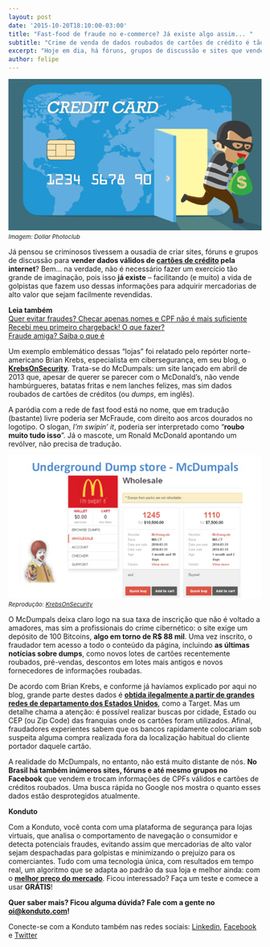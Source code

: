 ```yaml
---
layout: post		
date: '2015-10-20T18:10:00-03:00'		
title: "Fast-food de fraude no e-commerce? Já existe algo assim... "		
subtitle: "Crime de venda de dados roubados de cartões de crédito é tão organizado que é possível obter facilmente essas informações em sites e grupos de discussões na internet. Quase tão fácil como comprar um hambúrguer..."		
excerpt: "Hoje em dia, há fóruns, grupos de discussão e sites que vendem dados sobre cartões de créditos roubados. Perigo para o e-commerce!"		
author: felipe		
---
```

![Crime Cartão](/images/201520-ladrao_cartao_dpc.jpg)  
<small>*Imagem: Dollar Photoclub*</small>

Já pensou se criminosos tivessem a ousadia de criar sites, fóruns e grupos de discussão para **vender dados válidos de [cartões de crédito](https://blog.konduto.com/pt/2014/09/5-coisas-que-voce-nao-sabia-sobre-cartao-de-credito/?utm_source=konduto&utm_medium=blog&utm_campaign=conteudo) pela internet**? Bem... na verdade, não é necessário fazer um exercício tão grande de imaginação, pois isso **já existe** – facilitando (e muito) a vida de golpistas que fazem uso dessas informações para adquirir mercadorias de alto valor que sejam facilmente revendidas. 

**Leia também**  
[Quer evitar fraudes? Checar apenas nomes e CPF não é mais suficiente](https://blog.konduto.com/pt/2014/10/porque-checar-apenas-nome-e-cpf-ja-nao-e-suficiente-na-analise-manual?utm_source=konduto&utm_medium=blog&utm_campaign=conteudo)  
[Recebi meu primeiro chargeback! O que fazer?](https://blog.konduto.com/pt/2014/09/o-que-fazer-quando-recebe-o-primeiro-chargeback?utm_source=konduto&utm_medium=blog&utm_campaign=conteudo)  
[Fraude amiga? Saiba o que é](https://blog.konduto.com/pt/2015/05/fraude-amiga?utm_source=konduto&utm_medium=blog&utm_campaign=conteudo)  

Um exemplo emblemático dessas “lojas” foi relatado pelo repórter norte-americano Brian Krebs, especialista em cibersegurança, em seu blog, o **[KrebsOnSecurity](http://krebsonsecurity.com/)**. Trata-se do McDumpals: um site lançado em abril de 2013 que, apesar de querer se parecer com o McDonald’s, não vende hambúrgueres, batatas fritas e nem lanches felizes, mas sim dados roubados de cartões de créditos (ou *dumps*, em inglês). 

A paródia com a rede de fast food está no nome, que em tradução (bastante) livre poderia ser McFraude, com direito aos arcos dourados no logotipo. O slogan, *I’m swipin’ it*, poderia ser interpretado como “**roubo muito tudo isso**”. Já o mascote, um Ronald McDonald apontando um revólver, não precisa de tradução.

![McDumpals](/images/151020-mcdumpals.jpg)  
<small>*Reprodução: <a href="krebsonsecurity.com/">KrebsOnSecurity</a>*</small>

O McDumpals deixa claro logo na sua taxa de inscrição que não é voltado a amadores, mas sim a profissionais do crime cibernético: o site exige um depósito de 100 Bitcoins, **algo em torno de R$ 88 mil**. Uma vez inscrito, o fraudador tem acesso a todo o conteúdo da página, incluindo **as últimas notícias sobre dumps**, como novos lotes de cartões recentemente roubados, pré-vendas, descontos em lotes mais antigos e novos fornecedores de informações roubadas. 

De acordo com Brian Krebs, e conforme já havíamos explicado por aqui no blog, grande parte destes dados é **[obtida ilegalmente a partir de grandes redes de departamento dos Estados Unidos](https://blog.konduto.com/pt/2015/03/as-causas-da-fraude-parte-2/?utm_source=konduto&utm_medium=blog&utm_campaign=conteudo)**, como a Target. Mas um detalhe chama a atenção: é possível realizar buscas por cidade, Estado ou CEP (ou Zip Code) das franquias onde os cartões foram utilizados. Afinal, fraudadores experientes sabem que os bancos rapidamente colocariam sob suspeita alguma compra realizada fora da localização habitual do cliente portador daquele cartão. 

A realidade do McDumpals, no entanto, não está muito distante de nós. **No Brasil há também inúmeros sites, fóruns e até mesmo grupos no Facebook** que vendem e trocam informações de CPFs válidos e cartões de créditos roubados. Uma busca rápida no Google nos mostra o quanto esses dados estão desprotegidos atualmente. 

**Konduto**

Com a Konduto, você conta com uma plataforma de segurança para lojas virtuais, que analisa o comportamento de navegação o consumidor e detecta potenciais fraudes, evitando assim que mercadorias de alto valor sejam despachadas para golpistas e minimizando o prejuízo para os comerciantes. Tudo com uma tecnologia única, com resultados em tempo real, um algoritmo que se adapta ao padrão da sua loja e melhor ainda: com o **[melhor preço do mercado](https://www.konduto.com/pt/pricing?utm_source=konduto&utm_medium=blog&utm_campaign=conteudo)**. Ficou interessado? Faça um teste e comece a usar **GRÁTIS**!

**Quer saber mais? Ficou alguma dúvida? Fale com a gente no [oi@konduto.com](mailto:oi@konduto.com)!**	

Conecte-se com a Konduto também nas redes sociais: [Linkedin](https://www.linkedin.com/company/konduto), [Facebook](https://www.facebook.com/konduto) e [Twitter](https://twitter.com/KondutoBR)


